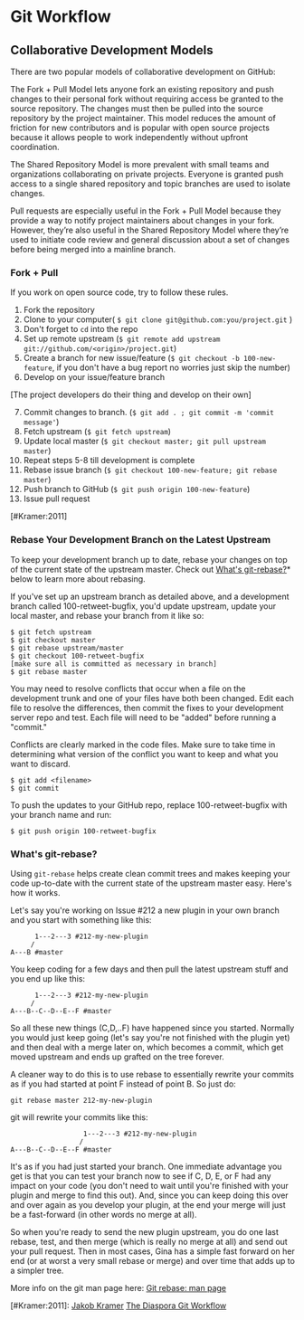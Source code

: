 # Git Workflow #

## Collaborative Development Models ##

There are two popular models of collaborative development on GitHub:

The Fork + Pull Model lets anyone fork an existing repository and push changes to their personal fork without requiring access be granted to the source repository. The changes must then be pulled into the source repository by the project maintainer. This model reduces the amount of friction for new contributors and is popular with open source projects because it allows people to work independently without upfront coordination.

The Shared Repository Model is more prevalent with small teams and organizations collaborating on private projects. Everyone is granted push access to a single shared repository and topic branches are used to isolate changes.

Pull requests are especially useful in the Fork + Pull Model because they provide a way to notify project maintainers about changes in your fork. However, they’re also useful in the Shared Repository Model where they’re used to initiate code review and general discussion about a set of changes before being merged into a mainline branch.

### Fork + Pull ###

If you work on open source code, try to follow these rules.

1. Fork the repository
2. Clone to your computer( `$ git clone git@github.com:you/project.git` )
3. Don't forget to `cd` into the repo
4. Set up remote upstream (`$ git remote add upstream git://github.com/<origin>/project.git`)
5. Create a branch for new issue/feature (`$ git checkout -b 100-new-feature`, if you don't have a bug report no worries just skip the number)
6. Develop on your issue/feature branch

[The project developers do their thing and develop on their own]

7. Commit changes to branch. (`$ git add . ; git commit -m 'commit message'`)
8. Fetch upstream (`$ git fetch upstream`)
9. Update local master (`$ git checkout master; git pull upstream master`)
10. Repeat steps 5-8 till development is complete
11. Rebase issue branch (`$ git checkout 100-new-feature; git rebase master`)
12. Push branch to GitHub (`$ git push origin 100-new-feature`)
13. Issue pull request

[#Kramer:2011]

### Rebase Your Development Branch on the Latest Upstream ###

To keep your development branch up to date, rebase your changes on top of the current state of the upstream master. Check out [What's git-rebase?](#gitrebase1)* below to learn more about rebasing.

If you've set up an upstream branch as detailed above, and a development branch called 100-retweet-bugfix, you'd update upstream, update your local master, and rebase your branch from it like so:

	$ git fetch upstream
	$ git checkout master
	$ git rebase upstream/master
	$ git checkout 100-retweet-bugfix
	[make sure all is committed as necessary in branch]
	$ git rebase master

You may need to resolve conflicts that occur when a file on the development trunk and one of your files have both been changed. Edit each file to resolve the differences, then commit the fixes to your development server repo and test. Each file will need to be "added" before running a "commit." 

Conflicts are clearly marked in the code files. Make sure to take time in determining what version of the conflict you want to keep and what you want to discard. 

	$ git add <filename>
	$ git commit 

To push the updates to your GitHub repo, replace 100-retweet-bugfix with your branch name and run:

	$ git push origin 100-retweet-bugfix

### What's git-rebase? ###

Using `git-rebase` helps create clean commit trees and makes keeping your code up-to-date with the current state of the upstream master easy. Here's how it works.

Let's say you're working on Issue #212 a new plugin in your own branch and you start with something like this:

          1---2---3 #212-my-new-plugin
         /
    A---B #master

You keep coding for a few days and then pull the latest upstream stuff and you end up like this:

          1---2---3 #212-my-new-plugin
         /
    A---B--C--D--E--F #master

So all these new things (C,D,..F) have happened since you started. Normally you would just keep going (let's say you're not finished with the plugin yet) and then deal with a merge later on, which becomes a commit, which get moved upstream and ends up grafted on the tree forever.

A cleaner way to do this is to use rebase to essentially rewrite your commits as if you had started at point F instead of point B. So just do:

	git rebase master 212-my-new-plugin

git will rewrite your commits like this:

                      1---2---3 #212-my-new-plugin
                     /
    A---B--C--D--E--F #master

It's as if you had just started your branch. One immediate advantage you get is that you can test your branch now to see if C, D, E, or F had any impact on your code (you don't need to wait until you're finished with your plugin and merge to find this out). And, since you can keep doing this over and over again as you develop your plugin, at the end your merge will just be a fast-forward (in other words no merge at all).

So when you're ready to send the new plugin upstream, you do one last rebase, test, and then merge (which is really no merge at all) and send out your pull request. Then in most cases, Gina has a simple fast forward on her end (or at worst a very small rebase or merge) and over time that adds up to a simpler tree.

More info on the git man page here: 
[Git rebase: man page](http://schacon.github.com/git/git-rebase.html)

[#Kramer:2011]: [Jakob Kramer](https://github.com/gandaro) [The Diaspora Git Workflow](https://github.com/diaspora/diaspora/wiki/Git-Workflow)